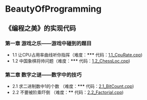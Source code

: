 ﻿# BeautyOfProgramming
《编程之美》的实现代码
--------------------
### 第一章 游戏之乐——游戏中碰到的题目
  * 1.1 让CPU占用率曲线听你指挥（难度：**\*\*\***  代码：[1.1_CpuRate.cpp](https://github.com/czla/BeautyOfProgramming/blob/master/1.1_CpuRate.cpp))
  * 1.2 中国象棋将帅问题（难度：**\*\*\***  代码：[1.2_ChessLoc.cpp](https://github.com/czla/BeautyOfProgramming/blob/master/1.2_ChessLoc.cpp))  

### 第二章 数字之谜——数字中的技巧  
  * 2.1 求二进制数中1的个数 （难度：**\*\*\***  代码：[2.1_BitCount.cpp](https://github.com/czla/BeautyOfProgramming/blob/master/2.1_BitCount.cpp))  
  * 2.2 不要被阶乘吓倒 （难度：**\*\*** 代码：[2.2_Factorial.cpp](https://github.com/czla/BeautyOfProgramming/blob/master/2.2_Factorial.cpp))  
